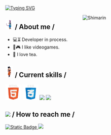<div>
  <div align="top">
    <a href="https://git.io/typing-svg">
      <img src="https://readme-typing-svg.demolab.com?font=Bungee+Spice&size=25&pause=800&random=false&width=600&height=60&lines=Hello!+I+am+Alexander+Mena+%F0%9F%99%8B%E2%80%8D%E2%99%82%EF%B8%8F%E2%80%8B%F0%9F%91%8B%E2%80%8B;I+like+to+learn+to+program+%F0%9F%96%A5%EF%B8%8F%E2%80%8B%F0%9F%92%BB%E2%80%8B%F0%9F%96%B1%EF%B8%8F;I+like+video+games+and+sports+%F0%9F%8E%AE%E2%80%8B%E2%9A%BD%E2%80%8B%F0%9F%A5%8A%E2%80%8B" alt="Typing SVG" />
    </a>

  </div>

<img
    align="right"
    width="260"
    alt="Shimarin"
    src="./assets/mf-heavy.gif" />

  <h2>
    <picture
      ><img src="./assets/beerus-dbz.gif" width="25px"
    /></picture>
    / About me /
  </h2>

  <ul>
    <li>💻⏳ Developer in process.</li>
    <li>👻​🎮​ I like videogames.</li>
    <li>🍵 I love tea.</li>
  </ul>

  <h2>
    <picture
      ><img src="./assets/goku-dance.gif" width="25px"
    /></picture>
    / Current skills /
  </h2>

  <div>
    <img src="./assets/html.gif" width="50px" />
    <img src="./assets/css.gif" width="50px" />
    <img src="./assets/js.gif" width="50px" />
    <img src="./assets/react.gif" width="50px" />
  </div>

<h2>
  <picture
    ><img
      src="./assets/hollor_knight3.gif"
      width="25px"
  /></picture>
  / How to reach me /
</h2>

<div align="left">
    <a
    href="https://instagram.com/Iam_alexxander_"
    target="_blank">
      <img alt="Static Badge" src="https://img.shields.io/badge/Iam_alexxander_-black?style=flat- 
      square&logo=instagram&logoColor=%23cd486b&color=%23fccc63" />
    </a>
    <a
      href="https://github.com/Iamalexxander"
      target="_blank">
      <img
        src="https://img.shields.io/badge/Iamalexxander-black?style=flat-square&logo=github"
        t="github" />
    </a>
   
  </div>
</div>
